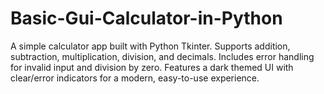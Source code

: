 # Basic-Gui-Calculator-in-Python
A simple calculator app built with Python Tkinter. Supports addition, subtraction, multiplication, division, and decimals. Includes error handling for invalid input and division by zero. Features a dark themed UI with clear/error indicators for a modern, easy-to-use experience.
